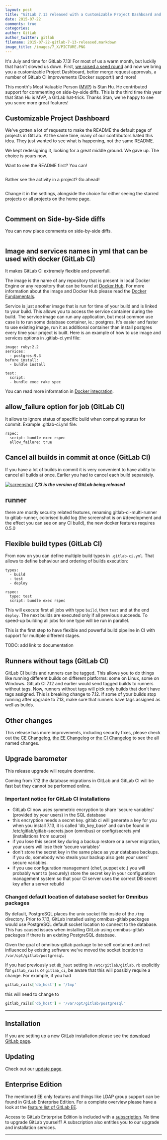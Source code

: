 ```yaml
---
layout: post
title: "GitLab 7.13 released with a Customizable Project Dashboard and even better Approvals"
date: 2015-07-22
comments: true
categories:
author: GitLab
author_twitter: gitlab
filename: 2015-07-22-gitlab-7-13-released.markdown
image_title: /images/7_X/PICTURE.PNG
---
```


It's July and time for GitLab 7.13!
For most of us a warm month, but luckily that hasn't slowed us down.
First, [we raised a seed round](https://about.gitlab.com/2015/07/09/1.5M-raised-in-seed-funding-for-gitlab-to-accelerate-growth-and-expand-operations/) and now we bring you
a customizable Project Dashboard, better merge request approvals, a number
of GitLab CI improvements (Docker support!) and more!

This month's Most Valuable Person ([MVP](https://about.gitlab.com/mvp/)) is Stan Hu. He contributed support for commenting on side-by-side diffs.
This is the third time this year that Stan Hu is MVP, a GitLab hat-trick.
Thanks Stan, we're happy to see you score more great features!

<!--more-->

## Customizable Project Dashboard

We've gotten a lot of requests to make the README the default page of
projects in GitLab. At the same time, many of our contributors hated
this idea. They just wanted to see what is happening, not the same README.

We kept redesigning it, looking for a great middle ground.
We gave up. The choice is yours now.

Want to see the README first? You can!

![]()

Rather see the activity in a project? Go ahead!

![]()

Change it in the settings, alongside the choice for either seeing the starred
projects or all projects on the home page.

![]()

## Comment on Side-by-Side diffs

You can now place comments on side-by-side diffs.

![]()

## Image and services names in yml that can be used with docker (GitLab CI)

It makes GitLab CI extremely flexible and powerfull.

The image is the name of any repository that is present in local Docker Engine or any repository that can be found at [Docker Hub](https://registry.hub.docker.com/).
For more information about the image and Docker Hub please read the [Docker Fundamentals](https://docs.docker.com/introduction/understanding-docker/).

Service is just another image that is run for time of your build and is linked to your build. This allows you to access the service container during the build. The service image can run any application, but most common use case is to run some database container, ie.: postgres. It's easier and faster to use existing image, run it as additional container than install postgres every time your project is built. Here is an example of how to use image and services options in .gitlab-ci.yml file:

```
image: ruby:2.2
services:
  - postgres:9.3
before_install:
  - bundle install

test:
  script:
  - bundle exec rake spec
```

You can read more information in [Docker integration](http://doc.gitlab.com/ci/builds_configuration/docker.html).


## allow_failure option for job (GitLab CI)

It allows to ignore status of specific build when computing status for commit. Example .gitlab-ci.yml file:

```
rspec:
  script: bundle exec rspec
  allow_failure: true
```


## Cancel all builds in commit at once (GitLab CI)

If you have a lot of builds in commit it is very convenient to have ability to cancel all builds at once. Earlier you had to cancel
each build separately.

[![screenshot](/images/7_13/feature.png)](/images/7_13/feature.png) ***7_13 is the version of GitLab being released***

## runner

there are mostly security related features, renaming gitlab-ci-multi-runner to gitlab-runner, colorised build log (the screenshot is on #development and the effect you can see on any CI build), the new docker features requires 0.5.0

## Flexible build types (GitLab CI)

From now on you can define multiple build types in `.gitlab-ci.yml`. That allows to define behaviour and ordering of builds execution:

```
types:
  - build
  - test
  - deploy

rspec:
  type: test
  script: bundle exec rspec
```

This will execute first all jobs with type `build`, then `test` and at the end `deploy`.
The next builds are executed only if all previous succeeds.
To speed-up building all jobs for one type will be run in parallel.

This is the first step to have flexible and powerful build pipeline in CI with support for multiple different stages.

TODO: add link to documentation

## Runners without tags (GitLab CI)

GitLab CI builds and runners can be tagged. This allows you to do things like running different builds on different platforms: some on Linux, some on Windows. GitLab CI 7.12 and earlier would send tagged builds to runners without tags. Now, runners without tags will pick only builds that don't have tags assigned. This is breaking change to 7.12. If some of your builds stop running after upgrade to 7.13, make sure that runners have tags assigned as well as builds.

## Other changes

This release has more improvements, including security fixes, please check out [the CE Changelog](https://gitlab.com/gitlab-org/gitlab-ce/blob/master/CHANGELOG), [the EE Changelog](https://gitlab.com/gitlab-org/gitlab-ee/blob/master/CHANGELOG-EE) or [the CI Changelog](https://gitlab.com/gitlab-org/gitlab-ci/blob/master/CHANGELOG) to see the all named changes.


## Upgrade barometer

This release upgrade will require downtime.

Coming from 7.12 the database migrations in GitLab and GitLab CI will be fast but they cannot be performed online.

### Important notice for GitLab CI installations

- GitLab CI now uses symmetric encryption to share 'secure variables'
 (provided by your users) in the SQL database
- this encryption needs a secret key. gitlab ci will generate a key for you
 when you install 7.13, it is called 'db_key_base' and can be found in
  /etc/gitlab/gitlab-secrets.json (omnibus) or config/secrets.yml
   (installations from source)
- if you lose this secret key during a backup restore or a server migration,
 your users will lose their 'secure variables'
- don't store the secret key in the same place as your database backups. if
 you do, somebody who steals your backup also gets your users' secure
  variables.
- if you use configuration management (chef, puppet etc.) you will probably
 want to (securely) store the secret key in your configuration management
  system so that your CI server uses the correct DB secret key after a server
   rebuild


### Changed default location of database socket for Omnibus packages

By default, PostgreSQL places the unix socket file inside of the `/tmp` directory.
Prior to 7.13, GitLab installed using omnibus-gitlab packages would use PostgreSQL default socket location to connect to the database.
This has caused issues when installing GitLab using omnibus-gitlab packages if there is an existing PostgreSQL database.

Given the goal of omnibus-gitlab package to be self contained and not influenced by existing software we've moved the socket location to `/var/opt/gitlab/postgresql`.

If you had previously set `db_host` setting in `/etc/gitlab/gitlab.rb` explicitly for `gitlab_rails` or `gitlab_ci`, be aware that this will possibly require a change. For example, if you had

```ruby
gitlab_rails['db_host'] = '/tmp'
```

this will need to change to

```ruby
gitlab_rails['db_host'] = '/var/opt/gitlab/postgresql'
```
- - -

## Installation

If you are setting up a new GitLab installation please see the
[download GitLab page](https://www.gitlab.com/installation/).

## Updating

Check out our [update page](https://about.gitlab.com/update/).


## Enterprise Edition

The mentioned EE only features and things like LDAP group support can be found in GitLab Enterprise Edition.
For a complete overview please have a look at the [feature list of GitLab EE](http://www.gitlab.com/gitlab-ee/).

Access to GitLab Enterprise Edition is included with a [subscription](http://www.gitlab.com/pricing/).
No time to upgrade GitLab yourself?
A subscription also entitles you to our upgrade and installation services.

- - -
